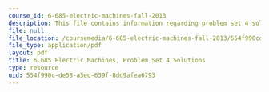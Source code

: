 ```yaml
---
course_id: 6-685-electric-machines-fall-2013
description: This file contains information regarding problem set 4 solution.
file: null
file_location: /coursemedia/6-685-electric-machines-fall-2013/554f990cde58a5ed659f8dd9afea6793_MIT6_685F13_ps04ans.pdf
file_type: application/pdf
layout: pdf
title: 6.685 Electric Machines, Problem Set 4 Solutions
type: resource
uid: 554f990c-de58-a5ed-659f-8dd9afea6793
---
```

